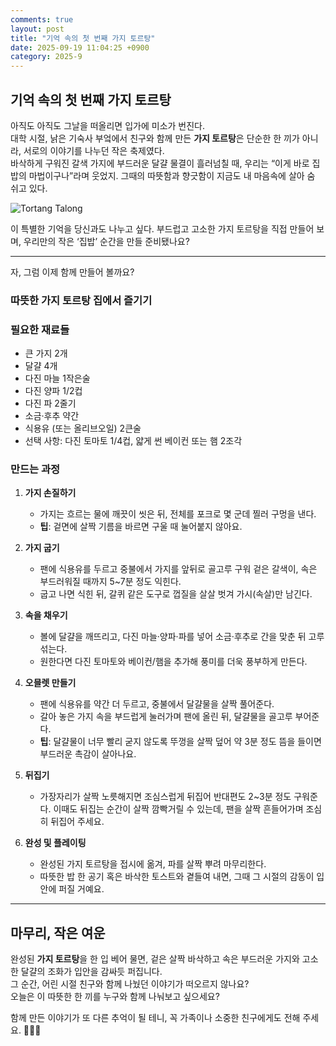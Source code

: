 ```yaml
---
comments: true
layout: post
title: "기억 속의 첫 번째 가지 토르탕"
date: 2025-09-19 11:04:25 +0900
category: 2025-9
---
```


## 기억 속의 첫 번째 가지 토르탕

아직도 아직도 그날을 떠올리면 입가에 미소가 번진다.  
대학 시절, 낡은 기숙사 부엌에서 친구와 함께 만든 **가지 토르탕**은 단순한 한 끼가 아니라, 서로의 이야기를 나누던 작은 축제였다.  
바삭하게 구워진 갈색 가지에 부드러운 달걀 물결이 흘러넘칠 때, 우리는 “이게 바로 집밥의 마법이구나”라며 웃었지. 그때의 따뜻함과 향긋함이 지금도 내 마음속에 살아 숨 쉬고 있다.  

![Tortang Talong](https://www.themealdb.com/images/media/meals/va668f1683209318.jpg)  

이 특별한 기억을 당신과도 나누고 싶다. 부드럽고 고소한 가지 토르탕을 직접 만들어 보며, 우리만의 작은 ‘집밥’ 순간을 만들 준비됐나요?  

---

자, 그럼 이제 함께 만들어 볼까요?

### 따뜻한 가지 토르탕 집에서 즐기기  

### 필요한 재료들  
- 큰 가지 2개  
- 달걀 4개  
- 다진 마늘 1작은술  
- 다진 양파 1/2컵  
- 다진 파 2줄기  
- 소금·후추 약간  
- 식용유 (또는 올리브오일) 2큰술  
- 선택 사항: 다진 토마토 1/4컵, 얇게 썬 베이컨 또는 햄 2조각  

### 만드는 과정  

1. **가지 손질하기**  
   - 가지는 흐르는 물에 깨끗이 씻은 뒤, 전체를 포크로 몇 군데 찔러 구멍을 낸다.  
   - **팁**: 겉면에 살짝 기름을 바르면 구울 때 눌어붙지 않아요.  

2. **가지 굽기**  
   - 팬에 식용유를 두르고 중불에서 가지를 앞뒤로 골고루 구워 겉은 갈색이, 속은 부드러워질 때까지 5~7분 정도 익힌다.  
   - 굽고 나면 식힌 뒤, 갈퀴 같은 도구로 껍질을 살살 벗겨 가시(속살)만 남긴다.  

3. **속을 채우기**  
   - 볼에 달걀을 깨뜨리고, 다진 마늘·양파·파를 넣어 소금·후추로 간을 맞춘 뒤 고루 섞는다.  
   - 원한다면 다진 토마토와 베이컨/햄을 추가해 풍미를 더욱 풍부하게 만든다.  

4. **오믈렛 만들기**  
   - 팬에 식용유를 약간 더 두르고, 중불에서 달걀물을 살짝 풀어준다.  
   - 갈아 놓은 가지 속을 부드럽게 눌러가며 팬에 올린 뒤, 달걀물을 골고루 부어준다.  
   - **팁**: 달걀물이 너무 빨리 굳지 않도록 뚜껑을 살짝 덮어 약 3분 정도 뜸을 들이면 부드러운 촉감이 살아나요.  

5. **뒤집기**  
   - 가장자리가 살짝 노릇해지면 조심스럽게 뒤집어 반대편도 2~3분 정도 구워준다. 이때도 뒤집는 순간이 살짝 깜빡거릴 수 있는데, 팬을 살짝 흔들어가며 조심히 뒤집어 주세요.  

6. **완성 및 플레이팅**  
   - 완성된 가지 토르탕을 접시에 옮겨, 파를 살짝 뿌려 마무리한다.  
   - 따뜻한 밥 한 공기 혹은 바삭한 토스트와 곁들여 내면, 그때 그 시절의 감동이 입 안에 퍼질 거예요.  

---

## 마무리, 작은 여운

완성된 **가지 토르탕**을 한 입 베어 물면, 겉은 살짝 바삭하고 속은 부드러운 가지와 고소한 달걀의 조화가 입안을 감싸듯 퍼집니다.  
그 순간, 어린 시절 친구와 함께 나눴던 이야기가 떠오르지 않나요?  
오늘은 이 따뜻한 한 끼를 누구와 함께 나눠보고 싶으세요?  

함께 만든 이야기가 또 다른 추억이 될 테니, 꼭 가족이나 소중한 친구에게도 전해 주세요. 🍆🥚💛